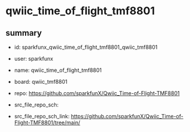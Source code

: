 # qwiic_time_of_flight_tmf8801
 
## summary 
* id: sparkfunx_qwiic_time_of_flight_tmf8801_qwiic_tmf8801
* user: sparkfunx
* name: qwiic_time_of_flight_tmf8801
* board: qwiic_tmf8801
* repo: https://github.com/sparkfunX/Qwiic_Time-of-Flight-TMF8801



* src_file_repo_sch: 
* src_file_repo_sch_link: https://github.com/sparkfunX/Qwiic_Time-of-Flight-TMF8801/tree/main/







